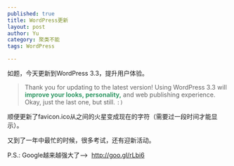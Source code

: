 ```yaml
--- 
published: true
title: WordPress更新
layout: post
author: Yu
category: 聚类不能 
tags: WordPress

---
```

如题，今天更新到WordPress 3.3，提升用户体验。

>Thank you for updating to the latest version! Using WordPress 3.3 will<span style="color: #339966;"><strong> improve your looks, personality,</strong></span> and web publishing experience. Okay, just the last one, but still. <code>:)</code>


顺便更新了favicon.ico从之间的火星变成现在的字符（需要过一段时间才能显示）。


又到了一年中最忙的时候，很多考试，还有迎新活动。


P.S.: Google越来越强大了--&gt;  http://goo.gl/rLbi6

